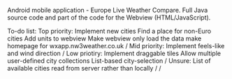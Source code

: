 Android mobile application - Europe Live Weather Compare.
Full Java source code and part of the code for the Webview (HTML/JavaScript).

To-do list:
Top priority:
	Implement new cities
	Find a place for non-Euro cities
	Add units to webview
	Make webview only load the data
	make homepage for wxapp.nw3weather.co.uk
/
Mid priority:
	Implement feels-like and wind direction
/
Low priotiry:
	Implement draggable tiles
	Allow multiple user-defined city collections
	List-based city-selection
/
Unsure:
	List of available cities read from server rather than locally
/
/
